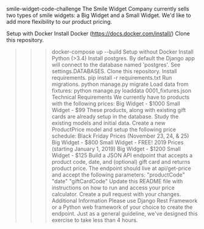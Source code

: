smile-widget-code-challenge
The Smile Widget Company currently sells two types of smile widgets: a Big Widget and a Small Widget. We'd like to add more flexibility to our product pricing.

Setup with Docker
Install Docker (https://docs.docker.com/install/)
Clone this repository.
>>> docker-compose up --build
Setup without Docker
Install Python (>3.4)
Install postgres. By default the Django app will connect to the database named 'postgres'. See settings.DATABASES.
Clone this repository.
Install requirements.
>>> pip install -r requirements.txt
Run migrations.
>>> python manage.py migrate
Load data from fixtures:
>>> python manage.py loaddata 0001_fixtures.json
Technical Requirements
We currently have to products with the following prices:
Big Widget - $1000
Small Widget - $99
These products, along with existing gift cards are already setup in the database. Study the existing models and initial data.
Create a new ProductPrice model and setup the following price schedule:
Black Friday Prices (November 23, 24, & 25)
Big Widget - $800
Small Widget - FREE!
2019 Prices (starting January 1, 2019)
Big Widget - $1200
Small Widget - $125
Build a JSON API endpoint that accepts a product code, date, and (optional) gift card and returns product price.
The endpoint should live at api/get-price and accept the following parameters:
"productCode"
"date"
"giftCardCode"
Update this README file with instructions on how to run and access your price calculator.
Create a pull request with your changes.
Additional Information
Please use Django Rest Framework or a Python web framework of your choice to create the endpoint.
Just as a general guideline, we've designed this exercise to take less than 4 hours.

